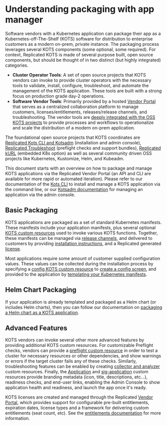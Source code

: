 # Understanding packaging with app manager

Software vendors with a Kubernetes application can package their app as a Kubernetes-off-The-Shelf (KOTS) software for distribution to enterprise customers as a modern on-prem, private instance.
The packaging process leverages several KOTS components (some optional, some required).
For context, Replicated KOTS is made of several purpose built, open source components, but should be thought of in two distinct (but highly integrated) categories.

* **Cluster Operator Tools**: A set of open source projects that KOTS vendors can invoke to provide cluster operators with the necessary tools to validate, install, configure, troubleshoot, and automate the management of the KOTS application.
These tools are built with a strong focus on production grade day-2 operations.
* **Software Vendor Tools**: Primarily provided by a hosted [Vendor Portal](https://vendor.replicated.com) that serves as a centralized collaboration platform to manage customers, licenses/entitlements, releases/release channels, and troubleshooting. The vendor tools are [deeply integrated with the OSS KOTS projects](https://blog.replicated.com/announcing-kots/) to provide processes and workflows to operationalize and scale the distribution of a modern on-prem application.

The foundational open source projects that KOTS coordinates are [Replicated Kots CLI and Kotsadm](https://kots.io) (installation and admin console), [Replicated Troubleshoot](https://troubleshoot.sh) (preflight checks and support bundles), [Replicated kURL](https://kurl.sh) (embedded K8s option) as well as several community driven OSS projects like Kubernetes, Kustomize, Helm, and Kubeadm.

This document starts with an overview on how to package and manage KOTS applications via the Replicated Vendor Portal (an API and CLI are available for more rapid or automated iteration).
Please refer to our documentation of the [Kots CLI](/kots-cli/getting-started/) to install and manage a KOTS application via the command line, or our [Kotsadm documentation](/kotsadm/installing/installing-a-kots-app/) for managing an application via the admin console.

## Basic Packaging
KOTS applications are packaged as a set of standard Kubernetes manifests.
These manifests include your application manifests, plus several optional [KOTS custom resources](/vendor/packaging/kots-custom-resources/) used to invoke various KOTS functions.
Together, these manifests can be managed via [release channels](/vendor/packaging/channels-and-releases), and delivered to customers by providing [installation instructions](/kotsadm/installing/installing-a-kots-app/), and a Replicated generated [license](/vendor/packaging/customers-and-licenses).

Most applications require some amount of customer supplied configuration values.
These values can be collected during the installation process by specifying a [config KOTS custom resource](/reference/v1beta1/config) to [create a config screen](/vendor/config/config-screen/), and provided to the application by [templating your Kubernetes manifests](/vendor/packaging/template-functions).

## Helm Chart Packaging
If your application is already templated and packaged as a Helm chart (or includes Helm charts), then you can follow our documentation on [packaging a Helm chart as a KOTS application](/vendor/helm/using-native-helm-charts/).

## Advanced Features
KOTS vendors can invoke several other more advanced features by providing additional KOTS custom resources.
For customizable Preflight checks, vendors can provide a [preflight custom resource](/reference/v1beta1/preflight/) in order to test a cluster for necessary resources or other dependencies, and show warnings or errors if the target cluster fails any of these checks.
Similarly, troubleshooting features can be enabled by creating [collector and analyzer](/reference/v1beta1/support-bundle) custom resources.
Finally, the [Application](/reference/v1beta1/application) and [sig-application](/reference/v1beta1/sig-application) custom resources provide branding metadata (icon, title, descriptions, etc...), readiness checks, and end-user links, enabling the Admin Console to show application health and readiness, and launch the app once it's ready.

KOTS licenses are created and managed through the Replicated [Vendor Portal](https://vendor.replicated.com), which provides support for configurable pre-built entitlements, expiration dates, license types and a framework for delivering custom entitlements (seat count, etc). See the [entitlements documentation](/vendor/entitlements/entitlements/) for more information.
